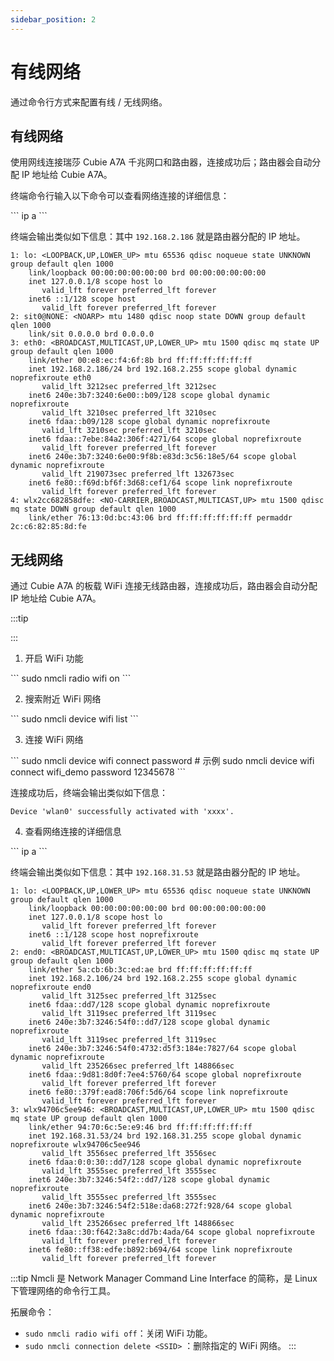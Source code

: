 ```yaml
---
sidebar_position: 2
---
```


# 有线网络

通过命令行方式来配置有线 / 无线网络。

## 有线网络

使用网线连接瑞莎 Cubie A7A 千兆网口和路由器，连接成功后；路由器会自动分配 IP 地址给 Cubie A7A。

终端命令行输入以下命令可以查看网络连接的详细信息：

<NewCodeBlock tip="radxa@cubie-a7a$" type="device">
```
ip a
```
</NewCodeBlock>

终端会输出类似如下信息：其中 `192.168.2.186` 就是路由器分配的 IP 地址。

```
1: lo: <LOOPBACK,UP,LOWER_UP> mtu 65536 qdisc noqueue state UNKNOWN group default qlen 1000
    link/loopback 00:00:00:00:00:00 brd 00:00:00:00:00:00
    inet 127.0.0.1/8 scope host lo
       valid_lft forever preferred_lft forever
    inet6 ::1/128 scope host
       valid_lft forever preferred_lft forever
2: sit0@NONE: <NOARP> mtu 1480 qdisc noop state DOWN group default qlen 1000
    link/sit 0.0.0.0 brd 0.0.0.0
3: eth0: <BROADCAST,MULTICAST,UP,LOWER_UP> mtu 1500 qdisc mq state UP group default qlen 1000
    link/ether 00:e8:ec:f4:6f:8b brd ff:ff:ff:ff:ff:ff
    inet 192.168.2.186/24 brd 192.168.2.255 scope global dynamic noprefixroute eth0
       valid_lft 3212sec preferred_lft 3212sec
    inet6 240e:3b7:3240:6e00::b09/128 scope global dynamic noprefixroute
       valid_lft 3210sec preferred_lft 3210sec
    inet6 fdaa::b09/128 scope global dynamic noprefixroute
       valid_lft 3210sec preferred_lft 3210sec
    inet6 fdaa::7ebe:84a2:306f:4271/64 scope global noprefixroute
       valid_lft forever preferred_lft forever
    inet6 240e:3b7:3240:6e00:9f8b:e83d:3c56:18e5/64 scope global dynamic noprefixroute
       valid_lft 219073sec preferred_lft 132673sec
    inet6 fe80::f69d:bf6f:3d68:cef1/64 scope link noprefixroute
       valid_lft forever preferred_lft forever
4: wlx2cc682858dfe: <NO-CARRIER,BROADCAST,MULTICAST,UP> mtu 1500 qdisc mq state DOWN group default qlen 1000
    link/ether 76:13:0d:bc:43:06 brd ff:ff:ff:ff:ff:ff permaddr 2c:c6:82:85:8d:fe
```

## 无线网络

通过 Cubie A7A 的板载 WiFi 连接无线路由器，连接成功后，路由器会自动分配 IP 地址给 Cubie A7A。

:::tip

:::

1. 开启 WiFi 功能

<NewCodeBlock tip="radxa@cubie-a7a$" type="device">
```
sudo nmcli radio wifi on
```
</NewCodeBlock>

2. 搜索附近 WiFi 网络

<NewCodeBlock tip="radxa@cubie-a7a$" type="device">
```
sudo nmcli device wifi list
```
</NewCodeBlock>

3. 连接 WiFi 网络

<NewCodeBlock tip="radxa@cubie-a7a$" type="device">
```
sudo nmcli device wifi connect <SSID> password <PASSWORD>
# 示例
sudo nmcli device wifi connect wifi_demo password 12345678
```
</NewCodeBlock>

连接成功后，终端会输出类似如下信息：

```
Device 'wlan0' successfully activated with 'xxxx'.
```

4. 查看网络连接的详细信息

<NewCodeBlock tip="radxa@cubie-a7a$" type="device">
```
ip a
```
</NewCodeBlock>

终端会输出类似如下信息：其中 `192.168.31.53` 就是路由器分配的 IP 地址。

```
1: lo: <LOOPBACK,UP,LOWER_UP> mtu 65536 qdisc noqueue state UNKNOWN group default qlen 1000
    link/loopback 00:00:00:00:00:00 brd 00:00:00:00:00:00
    inet 127.0.0.1/8 scope host lo
       valid_lft forever preferred_lft forever
    inet6 ::1/128 scope host noprefixroute
       valid_lft forever preferred_lft forever
2: end0: <BROADCAST,MULTICAST,UP,LOWER_UP> mtu 1500 qdisc mq state UP group default qlen 1000
    link/ether 5a:cb:6b:3c:ed:ae brd ff:ff:ff:ff:ff:ff
    inet 192.168.2.106/24 brd 192.168.2.255 scope global dynamic noprefixroute end0
       valid_lft 3125sec preferred_lft 3125sec
    inet6 fdaa::dd7/128 scope global dynamic noprefixroute
       valid_lft 3119sec preferred_lft 3119sec
    inet6 240e:3b7:3246:54f0::dd7/128 scope global dynamic noprefixroute
       valid_lft 3119sec preferred_lft 3119sec
    inet6 240e:3b7:3246:54f0:4732:d5f3:184e:7827/64 scope global dynamic noprefixroute
       valid_lft 235266sec preferred_lft 148866sec
    inet6 fdaa::9d81:8d0f:7ee4:5760/64 scope global noprefixroute
       valid_lft forever preferred_lft forever
    inet6 fe80::379f:ead8:706f:5d6/64 scope link noprefixroute
       valid_lft forever preferred_lft forever
3: wlx94706c5ee946: <BROADCAST,MULTICAST,UP,LOWER_UP> mtu 1500 qdisc mq state UP group default qlen 1000
    link/ether 94:70:6c:5e:e9:46 brd ff:ff:ff:ff:ff:ff
    inet 192.168.31.53/24 brd 192.168.31.255 scope global dynamic noprefixroute wlx94706c5ee946
       valid_lft 3556sec preferred_lft 3556sec
    inet6 fdaa:0:0:30::dd7/128 scope global dynamic noprefixroute
       valid_lft 3555sec preferred_lft 3555sec
    inet6 240e:3b7:3246:54f2::dd7/128 scope global dynamic noprefixroute
       valid_lft 3555sec preferred_lft 3555sec
    inet6 240e:3b7:3246:54f2:518e:da68:272f:928/64 scope global dynamic noprefixroute
       valid_lft 235266sec preferred_lft 148866sec
    inet6 fdaa::30:f642:3a8c:dd7b:4ada/64 scope global noprefixroute
       valid_lft forever preferred_lft forever
    inet6 fe80::ff38:edfe:b892:b694/64 scope link noprefixroute
       valid_lft forever preferred_lft forever
```

:::tip
Nmcli 是 Network Manager Command Line Interface 的简称，是 Linux 下管理网络的命令行工具。

拓展命令：

- `sudo nmcli radio wifi off`：关闭 WiFi 功能。
- `sudo nmcli connection delete <SSID>` ：删除指定的 WiFi 网络。
  :::
